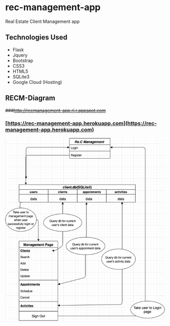# rec-management-app
Real Estate Client Management app

## Technologies Used
* Flask
* Jquery
* Bootstrap
* CSS3
* HTML5
* SQLite3
* Google Cloud (Hosting)

## RECM-Diagram
~~###http://recmanagement-app.rj.r.appspot.com~~
### [https://rec-management-app.herokuapp.com](https://rec-management-app.herokuapp.com)
![Screenshot](/RECM-Diagram.jpg)
